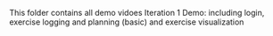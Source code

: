 This folder contains all demo vidoes
Iteration 1 Demo: including login, exercise logging and planning (basic) and exercise visualization